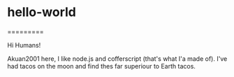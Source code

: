 # hello-world

=========

Hi Humans!

Akuan2001 here, I like node.js and cofferscript (that's what I'a made of).
I've had tacos on the moon and find thes far superiour to Earth tacos.
